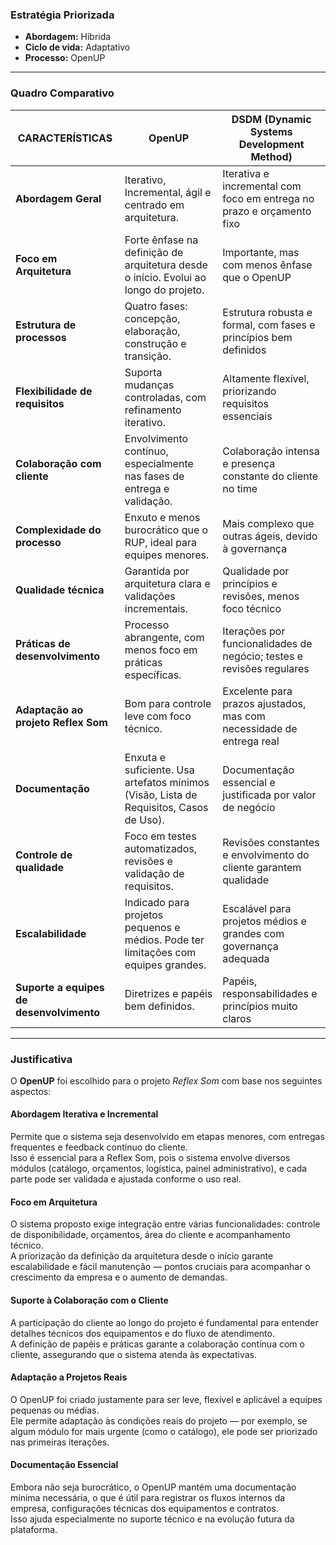 ### Estratégia Priorizada

- **Abordagem:** Híbrida  
- **Ciclo de vida:** Adaptativo  
- **Processo:** OpenUP

---

### Quadro Comparativo

| CARACTERÍSTICAS                  | OpenUP                                                                                       | DSDM (Dynamic Systems Development Method)                                                  |
|----------------------------------|-----------------------------------------------------------------------------------------------|---------------------------------------------------------------------------------------------|
| **Abordagem Geral**              | Iterativo, Incremental, ágil e centrado em arquitetura.                                      | Iterativa e incremental com foco em entrega no prazo e orçamento fixo                      |
| **Foco em Arquitetura**          | Forte ênfase na definição de arquitetura desde o início. Evolui ao longo do projeto.         | Importante, mas com menos ênfase que o OpenUP                                              |
| **Estrutura de processos**       | Quatro fases: concepção, elaboração, construção e transição.                                 | Estrutura robusta e formal, com fases e princípios bem definidos                           |
| **Flexibilidade de requisitos**  | Suporta mudanças controladas, com refinamento iterativo.                                     | Altamente flexível, priorizando requisitos essenciais                                       |
| **Colaboração com cliente**      | Envolvimento contínuo, especialmente nas fases de entrega e validação.                       | Colaboração intensa e presença constante do cliente no time                                 |
| **Complexidade do processo**     | Enxuto e menos burocrático que o RUP, ideal para equipes menores.                            | Mais complexo que outras ágeis, devido à governança                                        |
| **Qualidade técnica**            | Garantida por arquitetura clara e validações incrementais.                                   | Qualidade por princípios e revisões, menos foco técnico                                     |
| **Práticas de desenvolvimento**  | Processo abrangente, com menos foco em práticas específicas.                                 | Iterações por funcionalidades de negócio; testes e revisões regulares                      |
| **Adaptação ao projeto Reflex Som** | Bom para controle leve com foco técnico.                                                     | Excelente para prazos ajustados, mas com necessidade de entrega real                        |
| **Documentação**                 | Enxuta e suficiente. Usa artefatos mínimos (Visão, Lista de Requisitos, Casos de Uso).       | Documentação essencial e justificada por valor de negócio                                   |
| **Controle de qualidade**        | Foco em testes automatizados, revisões e validação de requisitos.                            | Revisões constantes e envolvimento do cliente garantem qualidade                            |
| **Escalabilidade**               | Indicado para projetos pequenos e médios. Pode ter limitações com equipes grandes.           | Escalável para projetos médios e grandes com governança adequada                            |
| **Suporte a equipes de desenvolvimento** | Diretrizes e papéis bem definidos.                                                       | Papéis, responsabilidades e princípios muito claros                                          |

---

### Justificativa

O **OpenUP** foi escolhido para o projeto *Reflex Som* com base nos seguintes aspectos:

#### Abordagem Iterativa e Incremental  
Permite que o sistema seja desenvolvido em etapas menores, com entregas frequentes e feedback contínuo do cliente.  
Isso é essencial para a Reflex Som, pois o sistema envolve diversos módulos (catálogo, orçamentos, logística, painel administrativo), e cada parte pode ser validada e ajustada conforme o uso real.

#### Foco em Arquitetura  
O sistema proposto exige integração entre várias funcionalidades: controle de disponibilidade, orçamentos, área do cliente e acompanhamento técnico.  
A priorização da definição da arquitetura desde o início garante escalabilidade e fácil manutenção — pontos cruciais para acompanhar o crescimento da empresa e o aumento de demandas.

#### Suporte à Colaboração com o Cliente  
A participação do cliente ao longo do projeto é fundamental para entender detalhes técnicos dos equipamentos e do fluxo de atendimento.  
A definição de papéis e práticas garante a colaboração contínua com o cliente, assegurando que o sistema atenda às expectativas.

#### Adaptação a Projetos Reais  
O OpenUP foi criado justamente para ser leve, flexível e aplicável a equipes pequenas ou médias.  
Ele permite adaptação às condições reais do projeto — por exemplo, se algum módulo for mais urgente (como o catálogo), ele pode ser priorizado nas primeiras iterações.

#### Documentação Essencial  
Embora não seja burocrático, o OpenUP mantém uma documentação mínima necessária, o que é útil para registrar os fluxos internos da empresa, configurações técnicas dos equipamentos e contratos.  
Isso ajuda especialmente no suporte técnico e na evolução futura da plataforma.

